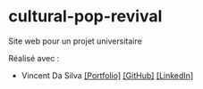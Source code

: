 # cultural-pop-revival
Site web pour un projet universitaire

Réalisé avec :
- Vincent Da Silva [[Portfolio]](https://dasilvavincent.github.io/PortFolio/) [[GitHub]](https://github.com/DaSilvaVincent) [[LinkedIn]](https://www.linkedin.com/in/dasilva-vincent/)
